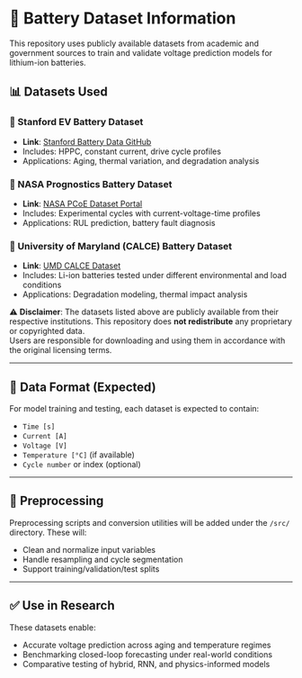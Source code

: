 # 📂 Battery Dataset Information

This repository uses publicly available datasets from academic and government sources to train and validate voltage prediction models for lithium-ion batteries.

## 📊 Datasets Used

### 🔹 Stanford EV Battery Dataset
- **Link**: [Stanford Battery Data GitHub](https://github.com/walidl/BatteryData)
- Includes: HPPC, constant current, drive cycle profiles
- Applications: Aging, thermal variation, and degradation analysis

### 🔹 NASA Prognostics Battery Dataset
- **Link**: [NASA PCoE Dataset Portal](https://www.nasa.gov/content/prognostics-center-of-excellence-data-set-repository)
- Includes: Experimental cycles with current-voltage-time profiles
- Applications: RUL prediction, battery fault diagnosis

### 🔹 University of Maryland (CALCE) Battery Dataset
- **Link**: [UMD CALCE Dataset](http://www.calce.umd.edu/battery-data/)
- Includes: Li-ion batteries tested under different environmental and load conditions
- Applications: Degradation modeling, thermal impact analysis

⚠️ **Disclaimer**: The datasets listed above are publicly available from their respective institutions. This repository does **not redistribute** any proprietary or copyrighted data.  
Users are responsible for downloading and using them in accordance with the original licensing terms.

---

## 📁 Data Format (Expected)

For model training and testing, each dataset is expected to contain:
- `Time [s]`
- `Current [A]`
- `Voltage [V]`
- `Temperature [°C]` (if available)
- `Cycle number` or index (optional)

---

## 🧼 Preprocessing

Preprocessing scripts and conversion utilities will be added under the `/src/` directory. These will:
- Clean and normalize input variables
- Handle resampling and cycle segmentation
- Support training/validation/test splits

---

## ✅ Use in Research

These datasets enable:
- Accurate voltage prediction across aging and temperature regimes
- Benchmarking closed-loop forecasting under real-world conditions
- Comparative testing of hybrid, RNN, and physics-informed models
